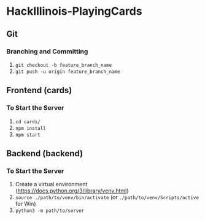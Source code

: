 # HackIllinois-PlayingCards

## Git

### Branching and Committing
1. `git checkout -b feature_branch_name`
2. `git push -u origin feature_branch_name`

## Frontend (cards)

### To Start the Server
1. `cd cards/`
2. `npm install`
3. `npm start`

## Backend (backend)

### To Start the Server
1. Create a virtual environment (https://docs.python.org/3/library/venv.html)
2. `source ./path/to/venv/bin/activate` (or `./path/to/venv/Scripts/active` for Win)
3. `python3 -m path/to/server`
